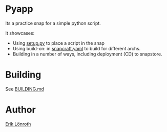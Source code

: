 # Pyapp

Its a practice snap for a simple python script.

It showcases:

 * Using [setup.py](setup.py) to place a script in the snap
 * Using build-on: in [snapcraft.yaml](snap/snapcraft.yaml) to build for different archs.
 * Building in a number of ways, including deployment (CD) to snapstore.

# Building
See [BUILDING.md](BUILDING.md)

# Author
[Erik Lönroth](http://eriklonroth.com)
